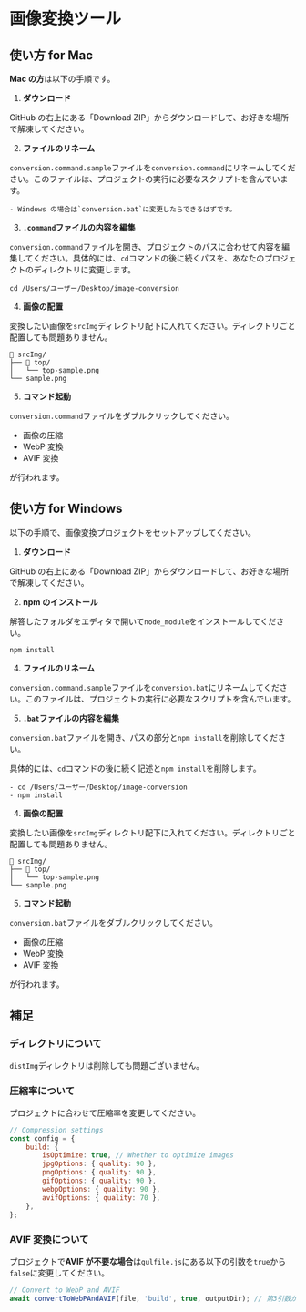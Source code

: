 # 画像変換ツール

## 使い方 for Mac

**Mac の方**は以下の手順です。

1. **ダウンロード**

GitHub の右上にある「Download ZIP」からダウンロードして、お好きな場所で解凍してください。

2. **ファイルのリネーム**

`conversion.command.sample`ファイルを`conversion.command`にリネームしてください。このファイルは、プロジェクトの実行に必要なスクリプトを含んでいます。

    - Windows の場合は`conversion.bat`に変更したらできるはずです。

3. **`.command`ファイルの内容を編集**

`conversion.command`ファイルを開き、プロジェクトのパスに合わせて内容を編集してください。具体的には、`cd`コマンドの後に続くパスを、あなたのプロジェクトのディレクトリに変更します。

```
cd /Users/ユーザー/Desktop/image-conversion
```

4.  **画像の配置**

変換したい画像を`srcImg`ディレクトリ配下に入れてください。ディレクトリごと配置しても問題ありません。

```
📂 srcImg/
├── 📂 top/
│   └── top-sample.png
└── sample.png
```

5.  **コマンド起動**

`conversion.command`ファイルをダブルクリックしてください。

-   画像の圧縮
-   WebP 変換
-   AVIF 変換

が行われます。

## 使い方 for Windows

以下の手順で、画像変換プロジェクトをセットアップしてください。

1. **ダウンロード**

GitHub の右上にある「Download ZIP」からダウンロードして、お好きな場所で解凍してください。

2. **npm のインストール**

解答したフォルダをエディタで開いて`node_module`をインストールしてください。

```
npm install
```

4. **ファイルのリネーム**

`conversion.command.sample`ファイルを`conversion.bat`にリネームしてください。このファイルは、プロジェクトの実行に必要なスクリプトを含んでいます。

5. **`.bat`ファイルの内容を編集**

`conversion.bat`ファイルを開き、パスの部分と`npm install`を削除してください。

具体的には、`cd`コマンドの後に続く記述と`npm install`を削除します。

```
- cd /Users/ユーザー/Desktop/image-conversion
- npm install
```

4.  **画像の配置**

変換したい画像を`srcImg`ディレクトリ配下に入れてください。ディレクトリごと配置しても問題ありません。

```
📂 srcImg/
├── 📂 top/
│   └── top-sample.png
└── sample.png
```

5.  **コマンド起動**

`conversion.bat`ファイルをダブルクリックしてください。

-   画像の圧縮
-   WebP 変換
-   AVIF 変換

が行われます。

## 補足

### ディレクトリについて

`distImg`ディレクトリは削除しても問題ございません。

### 圧縮率について

プロジェクトに合わせて圧縮率を変更してください。

```JavaScript:gulpfile.js
// Compression settings
const config = {
    build: {
        isOptimize: true, // Whether to optimize images
        jpgOptions: { quality: 90 },
        pngOptions: { quality: 90 },
        gifOptions: { quality: 90 },
        webpOptions: { quality: 90 },
        avifOptions: { quality: 70 },
    },
};
```

### AVIF 変換について

プロジェクトで**AVIF が不要な場合**は`gulfile.js`にある以下の引数を`true`から`false`に変更してください。

```JavaScript:gulpfile.js
// Convert to WebP and AVIF
await convertToWebPAndAVIF(file, 'build', true, outputDir); // 第3引数がAVIF変換の真偽値です
```

